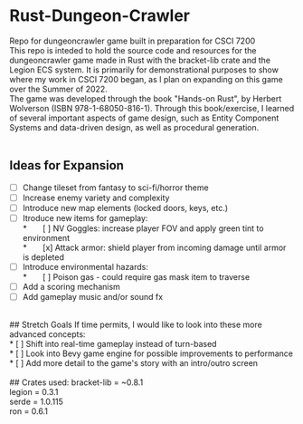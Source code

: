 # Rust-Dungeon-Crawler
Repo for dungeoncrawler game built in preparation for CSCI 7200
<br />
This repo is inteded to hold the source code and resources for the dungeoncrawler game made in Rust with the bracket-lib crate and the Legion ECS system. It is primarily for demonstrational purposes to show where my work in CSCI 7200 began, as I plan on expanding on this game over the Summer of 2022.
<br />
The game was developed through the book "Hands-on Rust", by Herbert Wolverson (ISBN 978-1-68050-816-1). Through this book/exercise, I learned of several important aspects of game design, such as Entity Component Systems and data-driven design, as well as procedural generation.
<br />
<br />
## Ideas for Expansion
* [ ] Change tileset from fantasy to sci-fi/horror theme <br />
* [ ] Increase enemy variety and complexity <br />
* [ ] Introduce new map elements (locked doors, keys, etc.) <br />
* [ ] Itroduce new items for gameplay: <br />
*&emsp;&emsp;[ ] NV Goggles: increase player FOV and apply green tint to environment <br />
*&emsp;&emsp;[x] Attack armor: shield player from incoming damage until armor is depleted <br />
* [ ] Introduce environmental hazards: <br />
*&emsp;&emsp;[ ] Poison gas - could require gas mask item to traverse <br />
* [ ] Add a scoring mechanism <br />
* [ ] Add gameplay music and/or sound fx
<br />
## Stretch Goals 
If time permits, I would like to look into these more advanced concepts: <br />
* [ ] Shift into real-time gameplay instead of turn-based <br />
* [ ] Look into Bevy game engine for possible improvements to performance <br />
* [ ] Add more detail to the game's story with an intro/outro screen <br />
<br />
## Crates used:
bracket-lib = ~0.8.1
<br />
legion = 0.3.1
<br />
serde = 1.0.115
<br />
ron = 0.6.1

